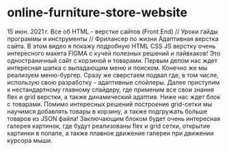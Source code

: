 # online-furniture-store-website
15 июн. 2021 г.  Все об HTML - верстке сайтов (Front End) // Уроки гайды программы и инструменты // Фрилансер по жизни
Адаптивная верстка сайта. В этом видео я покажу подробную HTML CSS JS верстку очень интересного макета FIGMA с кучей полезных решений и лайвхаков! Это одностраничный сайт с корзиной и товарами. Первым делом нас ждет интересная шапка с выпадающим меню и поиском. Конечно же мы реализуем меню-бургер. Сразу же сверстаем подвал где, в том числе, использую свою разработку - адаптивные спойлеры. Далее приступим к нестандартному главному слайдеру, где применим все свои знания flex и grid верстки, а также динамический адаптив. Ниже нас ждет блок с товарами. Помимо интересных решений построение grid-сетки мы научимся добавлять товары в корзину, а также подгружать больше товаров из JSON файла! Заключающим блоком будет очень интересная галерея картинок, где будут реализованы flex и grid сетки, открытие картинки в попапе, а также плавное движение галереи при движении курсора мыши.